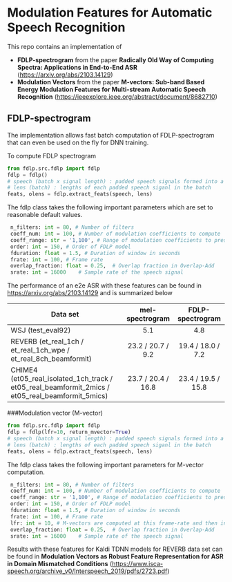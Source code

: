# Modulation Features for Automatic Speech Recognition

This repo contains an implementation of

- **FDLP-spectrogram** from the paper 
**Radically Old Way of Computing Spectra: Applications in End-to-End ASR**
(https://arxiv.org/abs/2103.14129)
- **Modulation Vectors** from the paper **M-vectors: Sub-band Based Energy Modulation Features for Multi-stream Automatic Speech Recognition**
(https://ieeexplore.ieee.org/abstract/document/8682710)

## FDLP-spectrogram

The implementation allows fast batch computation of FDLP-spectrogram that can even be used on the fly for DNN training.

To compute FDLP spectrogram

```python
from fdlp.src.fdlp import fdlp
fdlp = fdlp()
# speech (batch x signal length) : padded speech signals formed into a batch
# lens (batch) : lengths of each padded speech siganl in the batch
feats, olens = fdlp.extract_feats(speech, lens)

```

The fdlp class takes the following important parameters which are set to reasonable default values.

```python
 n_filters: int = 80, # Number of filters
 coeff_num: int = 100, # Number of modulation coefficients to compute
 coeff_range: str = '1,100', # Range of modulation coefficients to preserve 
 order: int = 150, # Order of FDLP model
 fduration: float = 1.5, # Duration of window in seconds
 frate: int = 100, # Frame rate
 overlap_fraction: float = 0.25,  # Overlap fraction in Overlap-Add
 srate: int = 16000    # Sample rate of the speech signal
```

The performance of an e2e ASR with these features can be found in https://arxiv.org/abs/2103.14129 and is summarized below 

| Data set                                                        |  mel-spectrogram  |  FDLP-spectrogram |
|-----------------------------------------------------------------|:-----------------:|:-----------------:|
| WSJ (test_eval92)                                               |        5.1        |        4.8        |
| REVERB (et_real_1ch / et_real_1ch_wpe / et_real_8ch_beamformit) | 23.2 / 20.7 / 9.2 | 19.4 / 18.0 / 7.2 |
| CHIME4 (et05_real_isolated_1ch_track / et05_real_beamformit_2mics / et05_real_beamformit_5mics) | 23.7 / 20.4 / 16.8 | 23.4 / 19.5 / 15.8 |

###Modulation vector (M-vector)

```python
from fdlp.src.fdlp import fdlp
fdlp = fdlp(lfr=10, return_mvector=True)
# speech (batch x signal length) : padded speech signals formed into a batch
# lens (batch) : lengths of each padded speech siganl in the batch
feats, olens = fdlp.extract_feats(speech, lens)

```

The fdlp class takes the following important parameters for M-vector computation.

```python
 n_filters: int = 80, # Number of filters
 coeff_num: int = 100, # Number of modulation coefficients to compute
 coeff_range: str = '1,100', # Range of modulation coefficients to preserve 
 order: int = 150, # Order of FDLP model
 fduration: float = 1.5, # Duration of window in seconds
 frate: int = 100, # Frame rate
 lfr: int = 10, # M-vectors are computed at this frame-rate and then interpolated to frate
 overlap_fraction: float = 0.25,  # Overlap fraction in Overlap-Add
 srate: int = 16000    # Sample rate of the speech signal
```
Results with these features for Kaldi TDNN models for REVERB data set can be found in **Modulation Vectors as Robust Feature Representation for ASR in Domain Mismatched Conditions** (https://www.isca-speech.org/archive_v0/Interspeech_2019/pdfs/2723.pdf)



